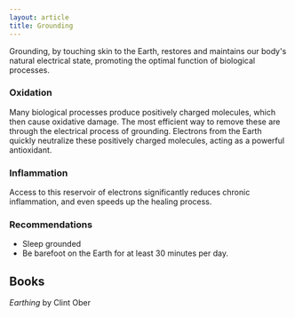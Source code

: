 ```yaml
---
layout: article
title: Grounding
---
```


Grounding, by touching skin to the Earth, restores and maintains our body's natural electrical state, promoting the optimal function of biological processes.

### Oxidation

Many biological processes produce positively charged molecules, which then cause oxidative damage. The most efficient way to remove these are through the electrical process of grounding. Electrons from the Earth quickly neutralize these positively charged molecules, acting as a powerful antioxidant.

### Inflammation

Access to this reservoir of electrons significantly reduces chronic inflammation, and even speeds up the healing process.

### Recommendations

* Sleep grounded
* Be barefoot on the Earth for at least 30 minutes per day.

## Books
*Earthing* by Clint Ober